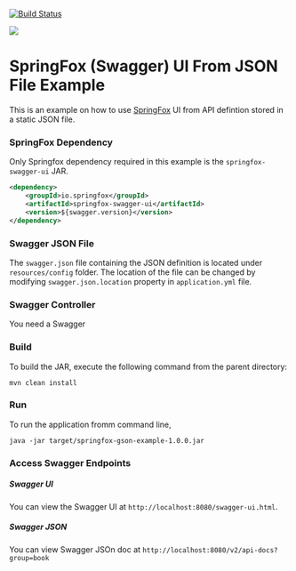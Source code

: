 [![Build Status][travis-badge]][travis-badge-url]

![](./img/x.png)

SpringFox (Swagger) UI From JSON File Example
=============================================
This is an example on how to use [SpringFox](http://springfox.github.io/springfox/) 
UI from API defintion stored in a static JSON file.

### SpringFox Dependency
Only Springfox dependency required in this example is the `springfox-swagger-ui`
JAR.

```xml
<dependency>
    <groupId>io.springfox</groupId>
    <artifactId>springfox-swagger-ui</artifactId>
    <version>${swagger.version}</version>
</dependency>
```

### Swagger JSON File
The `swagger.json` file containing the JSON definition is located under
`resources/config` folder. The location of the file can be changed by 
modifying `swagger.json.location` property in `application.yml` file.

### Swagger Controller
You need a Swagger

### Build
To build the JAR, execute the following command from the parent directory:

```
mvn clean install
```

### Run
To run the application fromm command line,

```
java -jar target/springfox-gson-example-1.0.0.jar
```

### Access Swagger Endpoints

##### Swagger UI
You can view the Swagger UI at `http://localhost:8080/swagger-ui.html`.


##### Swagger JSON
You can view Swagger JSOn doc at `http://localhost:8080/v2/api-docs?group=book`


[travis-badge]: https://travis-ci.org/indrabasak/springfox-ui-from-json-example.svg?branch=master
[travis-badge-url]: https://travis-ci.org/indrabasak/springfox-ui-from-json-example/